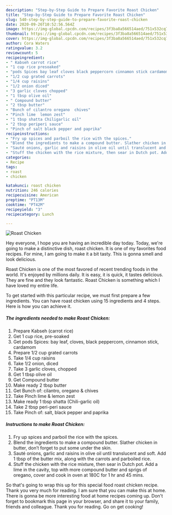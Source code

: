 ```yaml
---
description: "Step-by-Step Guide to Prepare Favorite Roast Chicken"
title: "Step-by-Step Guide to Prepare Favorite Roast Chicken"
slug: 540-step-by-step-guide-to-prepare-favorite-roast-chicken
date: 2020-09-26T10:52:56.564Z
image: https://img-global.cpcdn.com/recipes/3f3ba8a566514aed/751x532cq70/roast-chicken-recipe-main-photo.jpg
thumbnail: https://img-global.cpcdn.com/recipes/3f3ba8a566514aed/751x532cq70/roast-chicken-recipe-main-photo.jpg
cover: https://img-global.cpcdn.com/recipes/3f3ba8a566514aed/751x532cq70/roast-chicken-recipe-main-photo.jpg
author: Cora Waters
ratingvalue: 3.2
reviewcount: 5
recipeingredient:
- " Kabseh carrot rice"
- "1 cup rice presoaked"
- "pods Spices bay leaf cloves black peppercorn cinnamon stick cardamom"
- "1/2 cup grated carrots"
- "1/4 cup raisins"
- "1/2 onion diced"
- "3 garlic cloves chopped"
- "1 tbsp olive oil"
- " Compound butter"
- "2 tbsp butter"
- "Bunch of cilantro oregano  chives"
- "Pinch lime  lemon zest"
- "1 tbsp shatta Chiligarlic oil"
- "2 tbsp periperi sauce"
- "Pinch of salt black pepper and paprika"
recipeinstructions:
- "Fry up spices and parboil the rice with the spices."
- "Blend the ingredients to make a compound butter. Slather chicken in butter, don’t forget to put some under the skin."
- "Sauté onions, garlic and raisins in olive oil until translucent and soft. Add 1 tbsp of the butter mix, along with the carrots and parboiled rice."
- "Stuff the chicken with the rice mixture, then sear in Dutch pot. Add a lime in the cavity, top with more compound butter and sprigs of oregano, cover and cook in oven at 180C for 1 hr and 45 mins."
categories:
- Recipe
tags:
- roast
- chicken

katakunci: roast chicken 
nutrition: 246 calories
recipecuisine: American
preptime: "PT13M"
cooktime: "PT42M"
recipeyield: "3"
recipecategory: Lunch

---
```



![Roast Chicken](https://img-global.cpcdn.com/recipes/3f3ba8a566514aed/751x532cq70/roast-chicken-recipe-main-photo.jpg)

Hey everyone, I hope you are having an incredible day today. Today, we're going to make a distinctive dish, roast chicken. It is one of my favorites food recipes. For mine, I am going to make it a bit tasty. This is gonna smell and look delicious.



Roast Chicken is one of the most favored of recent trending foods in the world. It's enjoyed by millions daily. It is easy, it is quick, it tastes delicious. They are fine and they look fantastic. Roast Chicken is something which I have loved my entire life.


To get started with this particular recipe, we must first prepare a few ingredients. You can have roast chicken using 15 ingredients and 4 steps. Here is how you can achieve it.

<!--inarticleads1-->

##### The ingredients needed to make Roast Chicken:

1. Prepare  Kabseh (carrot rice)
1. Get 1 cup rice, pre-soaked
1. Get pods Spices: bay leaf, cloves, black peppercorn, cinnamon stick, cardamom
1. Prepare 1/2 cup grated carrots
1. Take 1/4 cup raisins
1. Take 1/2 onion, diced
1. Take 3 garlic cloves, chopped
1. Get 1 tbsp olive oil
1. Get  Compound butter
1. Make ready 2 tbsp butter
1. Get Bunch of: cilantro, oregano &amp; chives
1. Take Pinch lime &amp; lemon zest
1. Make ready 1 tbsp shatta (Chili-garlic oil)
1. Take 2 tbsp peri-peri sauce
1. Take Pinch of: salt, black pepper and paprika




<!--inarticleads2-->

##### Instructions to make Roast Chicken:

1. Fry up spices and parboil the rice with the spices.
1. Blend the ingredients to make a compound butter. Slather chicken in butter, don’t forget to put some under the skin.
1. Sauté onions, garlic and raisins in olive oil until translucent and soft. Add 1 tbsp of the butter mix, along with the carrots and parboiled rice.
1. Stuff the chicken with the rice mixture, then sear in Dutch pot. Add a lime in the cavity, top with more compound butter and sprigs of oregano, cover and cook in oven at 180C for 1 hr and 45 mins.




So that's going to wrap this up for this special food roast chicken recipe. Thank you very much for reading. I am sure that you can make this at home. There is gonna be more interesting food at home recipes coming up. Don't forget to bookmark this page in your browser, and share it to your family, friends and colleague. Thank you for reading. Go on get cooking!
